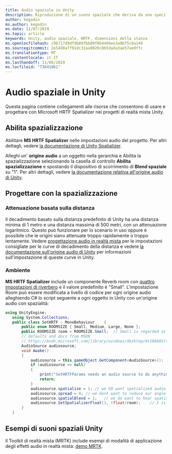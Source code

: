 ```yaml
---
title: Audio spaziale in Unity
description: Riproduzione di un suono spaziale che deriva da uno specifico punto 3D nella scena Unity.
author: kegodin
ms.author: kegodin
ms.date: 11/07/2019
ms.topic: article
keywords: Unity, audio spaziale, HRTF, dimensioni della stanza
ms.openlocfilehash: c96717d9df9b89fbb09f0b4466ee3a9bf5c8a149
ms.sourcegitcommit: 2e54d0aff91dc31aa0020c865dada3ae57ae0ffc
ms.translationtype: MT
ms.contentlocale: it-IT
ms.lasthandoff: 11/06/2019
ms.locfileid: "73641061"
---
```

# <a name="spatial-sound-in-unity"></a>Audio spaziale in Unity

Questa pagina contiene collegamenti alle risorse che consentono di usare e progettare con Microsoft HRTF Spatializer nei progetti di realtà mista Unity.

## <a name="enable-spatialization"></a>Abilita spazializzazione

Abilitare **MS HRTF Spatializer** nelle impostazioni audio del progetto. Per altri dettagli, vedere [la documentazione di Unity Spatializer](https://docs.unity3d.com/Manual/VRAudioSpatializer.html). 

Alleghi un' **origine audio** a un oggetto nella gerarchia e Abilita la spazializzazione selezionando la casella di controllo **Abilita spazializzazione** e spostando il dispositivo di scorrimento di **Blend spaziale** su "1". Per altri dettagli, vedere [la documentazione relativa all'origine audio di Unity](https://docs.unity3d.com/2019.3/Documentation/Manual/class-AudioSource.html). 

## <a name="design-with-spatialization"></a>Progettare con la spazializzazione

### <a name="distance-based-attenuation"></a>Attenuazione basata sulla distanza
Il decadimento basato sulla distanza predefinito di Unity ha una distanza minima di 1 metro e una distanza massima di 500 metri, con un attenuazione logaritmico. Questo può funzionare per lo scenario in uso oppure è possibile che le origini siano attenuate troppo rapidamente o troppo lentamente. Vedere [progettazione audio in realtà mista](spatial-sound-design.md) per le impostazioni consigliate per le curve di decadimento della distanza e vedere [la documentazione sull'origine audio di Unity](https://docs.unity3d.com/2019.3/Documentation/Manual/class-AudioSource.html) per informazioni sull'impostazione di queste curve in Unity.

### <a name="environment"></a>Ambiente
**MS HRTF Spatializer** include un componente Reverb room con [quattro impostazioni di riverbero](https://docs.microsoft.com/windows/win32/api/hrtfapoapi/ne-hrtfapoapi-hrtfenvironment) e il valore predefinito è "Small". L'impostazione Room può essere modificata a livello di codice per ogni origine audio alleghiendo C# lo script seguente a ogni oggetto in Unity con un'origine audio con spazialità:

```cs
using UnityEngine;
   using System.Collections;
   public class SetHRTF : MonoBehaviour    {
       public enum ROOMSIZE { Small, Medium, Large, None };
       public ROOMSIZE room = ROOMSIZE.Small;  // Small is regarded as the "most average"
       // defaults and docs from MSDN
       // https://msdn.microsoft.com/library/windows/desktop/mt186602(v=vs.85).aspx
       AudioSource audiosource;
       void Awake()
       {
           audiosource = this.gameObject.GetComponent<AudioSource>();
           if (audiosource == null)
           {
               print("SetHRTFParams needs an audio source to do anything.");
               return;
           }
           audiosource.spatialize = 1; // we DO want spatialized audio
           audiosource.spread = 0; // we dont want to reduce our angle of hearing
           audiosource.spatialBlend = 1;   // we do want to hear spatialized audio
           audiosource.SetSpatializerFloat(1, (float)room);    // 1 is the roomsize param
       }
   }
```

## <a name="unity-spatial-sound-examples"></a>Esempi di suoni spaziali Unity
Il Toolkit di realtà mista (MRTK) include esempi di modalità di applicazione degli effetti audio in realtà mista: [demo MRTK](https://github.com/microsoft/MixedRealityToolkit-Unity/tree/mrtk_release/Assets/MixedRealityToolkit.Examples/Demos/Audio).

